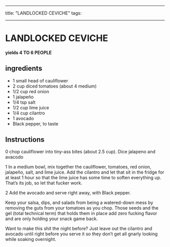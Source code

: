 
---
title: "LANDLOCKED CEVICHE"
tags:

---
# LANDLOCKED CEVICHE



#### yields  4 TO 6 PEOPLE


## ingredients
* 1 small head of cauliflower 
* 2 cup diced tomatoes (about 4 medium) 
* 1/2 cup red onion 
* 1 jalapeño 
* 1/4 tsp salt 
* 1/2 cup lime juice 
* 1/4 cup cilantro 
* 1 avocado 
* Black pepper, to taste 



## Instructions
0 chop cauliflower into tiny-ass bites (about 2.5 cup). Dice jalapeno and avacodo

1 In a medium bowl, mix together the cauliflower, tomatoes, red onion, jalapeño, salt, and lime juice. Add the cilantro and let that sit in the fridge for at least 1 hour so that the lime juice has some time to soften everything up. That’s its job, so let that fucker work.

2 Add the avocado and serve right away, with Black pepper.

Keep your salsa, dips, and salads from being a watered-down mess by removing the guts from your tomatoes as you chop. Those seeds and the gel (total technical term) that holds them in place add zero fucking flavor and are only holding your snack game back.

Want to make this shit the night before? Just leave out the cilantro and avocado until right before you serve it so they don’t get all gnarly looking while soaking overnight.






